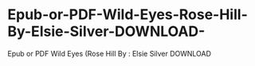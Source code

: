 # Epub-or-PDF-Wild-Eyes-Rose-Hill-By-Elsie-Silver-DOWNLOAD-
Epub or PDF Wild Eyes (Rose Hill By : Elsie Silver DOWNLOAD 
